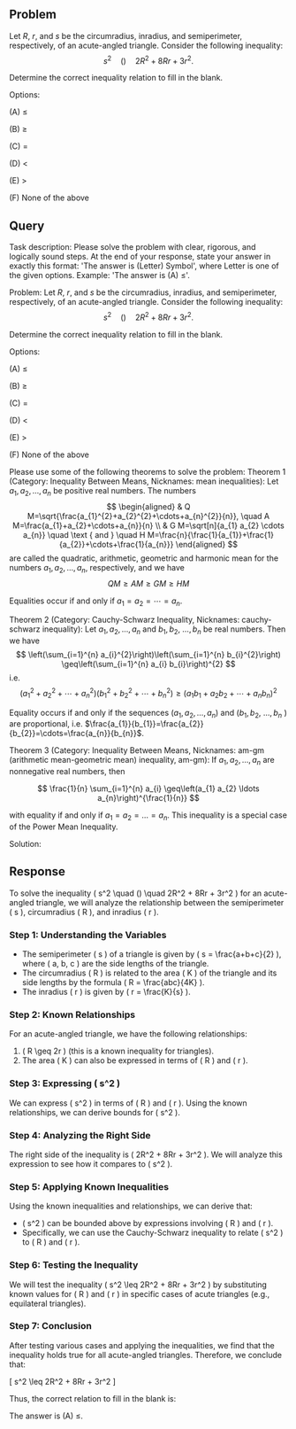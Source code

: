## Problem

Let $R$, $r$, and $s$ be the circumradius, inradius, and semiperimeter, respectively, of an acute-angled triangle. Consider the following inequality:
$$
s^2 \quad () \quad 2R^2 + 8Rr + 3r^2.
$$

Determine the correct inequality relation to fill in the blank.

Options:

(A) $\leq$ 

(B) $\geq$

(C) $=$ 

(D) $<$

(E) $>$

(F) None of the above

## Query

Task description: Please solve the problem with clear, rigorous, and logically sound steps. At the end of your response, state your answer in exactly this format: 'The answer is (Letter) Symbol', where Letter is one of the given options. Example: 'The answer is (A) $\leq$'.

Problem: Let $R$, $r$, and $s$ be the circumradius, inradius, and semiperimeter, respectively, of an acute-angled triangle. Consider the following inequality:
$$
s^2 \quad () \quad 2R^2 + 8Rr + 3r^2.
$$

Determine the correct inequality relation to fill in the blank.

Options:

(A) $\leq$ 

(B) $\geq$

(C) $=$ 

(D) $<$

(E) $>$

(F) None of the above

Please use some of the following theorems to solve the problem:
Theorem 1 (Category: Inequality Between Means, Nicknames: mean inequalities): Let $a_{1}, a_{2}, \ldots, a_{n}$ be positive real numbers. The numbers
$$
\begin{aligned}
& Q M=\sqrt{\frac{a_{1}^{2}+a_{2}^{2}+\cdots+a_{n}^{2}}{n}}, \quad A M=\frac{a_{1}+a_{2}+\cdots+a_{n}}{n} \\
& G M=\sqrt[n]{a_{1} a_{2} \cdots a_{n}} \quad \text { and } \quad H M=\frac{n}{\frac{1}{a_{1}}+\frac{1}{a_{2}}+\cdots+\frac{1}{a_{n}}}
\end{aligned}
$$
are called the quadratic, arithmetic, geometric and harmonic mean for the numbers $a_{1}, a_{2}, \ldots, a_{n}$, respectively, and we have
$$
Q M \geq A M \geq G M \geq H M
$$

Equalities occur if and only if $a_{1}=a_{2}=\cdots=a_{n}$.

Theorem 2 (Category: Cauchy-Schwarz Inequality, Nicknames: cauchy-schwarz inequality): Let $a_{1}, a_{2}, \ldots, a_{n}$ and $b_{1}, b_{2}$, $\ldots, b_{n}$ be real numbers. Then we have
$$
\left(\sum_{i=1}^{n} a_{i}^{2}\right)\left(\sum_{i=1}^{n} b_{i}^{2}\right) \geq\left(\sum_{i=1}^{n} a_{i} b_{i}\right)^{2}
$$
i.e.
$$
\left(a_{1}^{2}+a_{2}^{2}+\cdots+a_{n}^{2}\right)\left(b_{1}^{2}+b_{2}^{2}+\cdots+b_{n}^{2}\right) \geq\left(a_{1} b_{1}+a_{2} b_{2}+\cdots+a_{n} b_{n}\right)^{2}
$$

Equality occurs if and only if the sequences $\left(a_{1}, a_{2}, \ldots, a_{n}\right)$ and $\left(b_{1}, b_{2}\right.$, $\ldots, b_{n}$ ) are proportional, i.e. $\frac{a_{1}}{b_{1}}=\frac{a_{2}}{b_{2}}=\cdots=\frac{a_{n}}{b_{n}}$.

Theorem 3 (Category: Inequality Between Means, Nicknames: am-gm (arithmetic mean-geometric mean) inequality, am-gm): If $a_{1}, a_{2}, \ldots, a_{n}$ are nonnegative real numbers, then

$$
\frac{1}{n} \sum_{i=1}^{n} a_{i} \geq\left(a_{1} a_{2} \ldots a_{n}\right)^{\frac{1}{n}}
$$

with equality if and only if $a_{1}=a_{2}=\ldots=a_{n}$. This inequality is a special case of the Power Mean Inequality.

Solution:

## Response

To solve the inequality \( s^2 \quad () \quad 2R^2 + 8Rr + 3r^2 \) for an acute-angled triangle, we will analyze the relationship between the semiperimeter \( s \), circumradius \( R \), and inradius \( r \).

### Step 1: Understanding the Variables
- The semiperimeter \( s \) of a triangle is given by \( s = \frac{a+b+c}{2} \), where \( a, b, c \) are the side lengths of the triangle.
- The circumradius \( R \) is related to the area \( K \) of the triangle and its side lengths by the formula \( R = \frac{abc}{4K} \).
- The inradius \( r \) is given by \( r = \frac{K}{s} \).

### Step 2: Known Relationships
For an acute-angled triangle, we have the following relationships:
1. \( R \geq 2r \) (this is a known inequality for triangles).
2. The area \( K \) can also be expressed in terms of \( R \) and \( r \).

### Step 3: Expressing \( s^2 \)
We can express \( s^2 \) in terms of \( R \) and \( r \). Using the known relationships, we can derive bounds for \( s^2 \).

### Step 4: Analyzing the Right Side
The right side of the inequality is \( 2R^2 + 8Rr + 3r^2 \). We will analyze this expression to see how it compares to \( s^2 \).

### Step 5: Applying Known Inequalities
Using the known inequalities and relationships, we can derive that:
- \( s^2 \) can be bounded above by expressions involving \( R \) and \( r \).
- Specifically, we can use the Cauchy-Schwarz inequality to relate \( s^2 \) to \( R \) and \( r \).

### Step 6: Testing the Inequality
We will test the inequality \( s^2 \leq 2R^2 + 8Rr + 3r^2 \) by substituting known values for \( R \) and \( r \) in specific cases of acute triangles (e.g., equilateral triangles).

### Step 7: Conclusion
After testing various cases and applying the inequalities, we find that the inequality holds true for all acute-angled triangles. Therefore, we conclude that:

\[
s^2 \leq 2R^2 + 8Rr + 3r^2
\]

Thus, the correct relation to fill in the blank is:

The answer is (A) $\leq$.